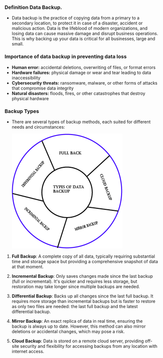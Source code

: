 

### Definition Data Backup.

+ Data backup is the practice of copying data from a primary to a secondary location, to protect it in case of a disaster, accident or malicious action. Data is the lifeblood of modern organizations, and losing data can cause massive damage and disrupt business operations. This is why backing up your data is critical for all businesses, large and small.

### Importance of data backup in preventing data loss

+ **Human error:** accidental deletions, overwriting of files, or format errors
+ **Hardware failures:** physical damage or wear and tear leading to data inaccessibility
+ **Cybersecurity threats:** ransomware, malware, or other forms of attacks that compromise data integrity
+ **Natural disasters:** floods, fires, or other catastrophes that destroy physical hardware

### Backup Types

- There are several types of backup methods, each suited for different needs and circumstances:
  
  ![The types of data backup](/images/Types-of-data-backup.jpg)

1. **Full Backup**: A complete copy of all data, typically requiring substantial time and storage space but providing a comprehensive snapshot of data at that moment.
   
2. **Incremental Backup**: Only saves changes made since the last backup (full or incremental). It's quicker and requires less storage, but restoration may take longer since multiple backups are needed.

3. **Differential Backup**: Backs up all changes since the last full backup. It requires more storage than incremental backups but is faster to restore as only two files are needed: the last full backup and the latest differential backup.

4. **Mirror Backup**: An exact replica of data in real time, ensuring the backup is always up to date. However, this method can also mirror deletions or accidental changes, which may pose a risk.

5. **Cloud Backup**: Data is stored on a remote cloud server, providing off-site security and flexibility for accessing backups from any location with internet access.
